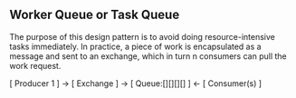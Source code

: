 Worker Queue or Task Queue 
---

The purpose of this design pattern is to avoid doing resource-intensive tasks immediately. In practice, a piece of work is encapsulated as a message and sent to an exchange, which in turn n consumers can pull the work request. 

[ Producer 1 ] -> [ Exchange ] -> [ Queue:[][][][] ] <- [ Consumer(s) ]
